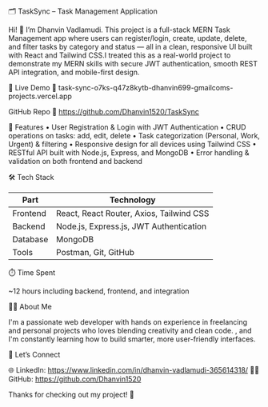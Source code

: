 🗂️ TaskSync – Task Management Application

Hi! 👋 I’m Dhanvin Vadlamudi.
This project is a full-stack MERN Task Management app where users can register/login, create, update, delete, and filter tasks by category and status — all in a clean, responsive UI built with React and Tailwind CSS.I treated this as a real-world project to demonstrate my MERN skills with secure JWT authentication, smooth REST API integration, and mobile-first design.

🚀 Live Demo
🔗 task-sync-o7ks-q47z8kytb-dhanvin699-gmailcoms-projects.vercel.app

GitHub Repo
🔗 https://github.com/Dhanvin1520/TaskSync

🎯 Features
	•	User Registration & Login with JWT Authentication
	•	CRUD operations on tasks: add, edit, delete
	•	Task categorization (Personal, Work, Urgent) & filtering
	•	Responsive design for all devices using Tailwind CSS
	•	RESTful API built with Node.js, Express, and MongoDB
	•	Error handling & validation on both frontend and backend

🛠️ Tech Stack

Part	     |     Technology
-----------|--------------------------------------------
Frontend   |  React, React Router, Axios, Tailwind CSS
Backend	   |  Node.js, Express.js, JWT Authentication
Database	 |  MongoDB
Tools      |  Postman, Git, GitHub


⏱️ Time Spent

~12 hours including backend, frontend, and integration


🙋🏻 About Me

I'm a passionate web developer with hands on experience in freelancing and personal projects  who loves blending creativity and clean code. , and I'm constantly learning how to build smarter, more user-friendly interfaces.

🔗 Let’s Connect

🌐 LinkedIn: https://www.linkedin.com/in/dhanvin-vadlamudi-365614318/
👨‍💻 GitHub: https://github.com/Dhanvin1520


Thanks for checking out my project! 🚀

